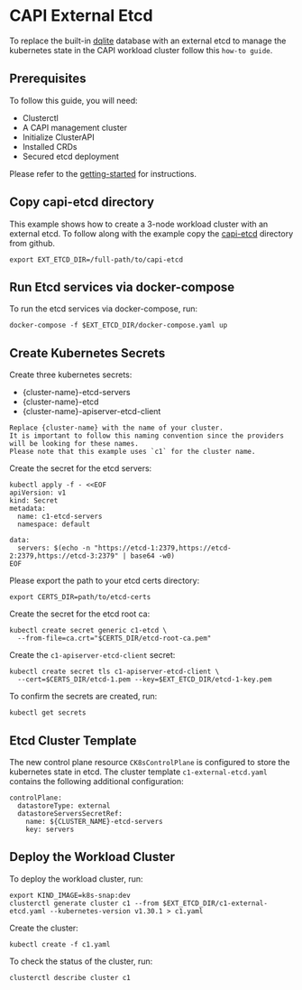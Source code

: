 # CAPI External Etcd

To replace the built-in [dqlite][dqlite] database with an external etcd to
manage the kubernetes state in the CAPI workload cluster follow this
`how-to guide`.

## Prerequisites

To follow this guide, you will need:

- Clusterctl
- A CAPI management cluster
- Initialize ClusterAPI
- Installed CRDs
- Secured etcd deployment

Please refer to the [getting-started][getting-started] for instructions.

## Copy capi-etcd directory

This example shows how to create a 3-node workload cluster with an external
etcd. To follow along with the example copy the [capi-etcd][capi-etcd]
directory from github. 

```
export EXT_ETCD_DIR=/full-path/to/capi-etcd
```

## Run Etcd services via docker-compose

To run the etcd services via docker-compose, run:

```
docker-compose -f $EXT_ETCD_DIR/docker-compose.yaml up 
```

## Create Kubernetes Secrets

Create three kubernetes secrets:

- {cluster-name}-etcd-servers
- {cluster-name}-etcd
- {cluster-name}-apiserver-etcd-client

```{note}
Replace {cluster-name} with the name of your cluster.
It is important to follow this naming convention since the providers will be looking for these names.
Please note that this example uses `c1` for the cluster name.
```

Create the secret for the etcd servers:

```
kubectl apply -f - <<EOF 
apiVersion: v1
kind: Secret
metadata:
  name: c1-etcd-servers
  namespace: default

data:
  servers: $(echo -n "https://etcd-1:2379,https://etcd-2:2379,https://etcd-3:2379" | base64 -w0)
EOF
```

Please export the path to your etcd certs directory:

```
export CERTS_DIR=path/to/etcd-certs
```

Create the secret for the etcd root ca:

```
kubectl create secret generic c1-etcd \
  --from-file=ca.crt="$CERTS_DIR/etcd-root-ca.pem"
```

Create the `c1-apiserver-etcd-client` secret:

```
kubectl create secret tls c1-apiserver-etcd-client \
  --cert=$CERTS_DIR/etcd-1.pem --key=$EXT_ETCD_DIR/etcd-1-key.pem 
```

To confirm the secrets are created, run:

```
kubectl get secrets
```

## Etcd Cluster Template

The new control plane resource `CK8sControlPlane` is configured to
store the kubernetes state in etcd. The cluster template `c1-external-etcd.yaml`
contains the following additional configuration:

```
controlPlane:
  datastoreType: external
  datastoreServersSecretRef:
    name: ${CLUSTER_NAME}-etcd-servers
    key: servers
```

## Deploy the Workload Cluster

To deploy the workload cluster, run:

```
export KIND_IMAGE=k8s-snap:dev
clusterctl generate cluster c1 --from $EXT_ETCD_DIR/c1-external-etcd.yaml --kubernetes-version v1.30.1 > c1.yaml
```

Create the cluster:

```
kubectl create -f c1.yaml
```

To check the status of the cluster, run:

```
clusterctl describe cluster c1 
```

<!-- LINKS -->
[getting-started]: ../tutorial/getting-started.md
[cfssl]: https://github.com/cloudflare/cfssl
[dqlite]: https://dqlite.io/
[generate-etcd-certs]: https://raw.githubusercontent.com/canonical/k8s-snap/main/capi-ext-etcd/docs/src/assets/capi-etcd/generate-etcd-certs.sh
[capi-etcd]: https://raw.githubusercontent.com/canonical/k8s-snap/main/docs/src/assets/capi-etcd/
